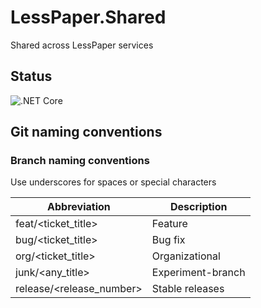 # LessPaper.Shared
Shared across LessPaper services

## Status
![.NET Core](https://github.com/ChristianHellwig/LessPaper.Shared/workflows/.NET%20Core/badge.svg)

## Git naming conventions
### Branch naming conventions
Use underscores for spaces or special characters

| Abbreviation               | Description            |
| ------------               | -----------            |
| feat/<ticket_title>        | Feature                |       
| bug/<ticket_title>         | Bug fix                |
| org/<ticket_title>         | Organizational         |
| junk/<any_title>           | Experiment-branch      |
| release/<release_number>   | Stable releases        |

